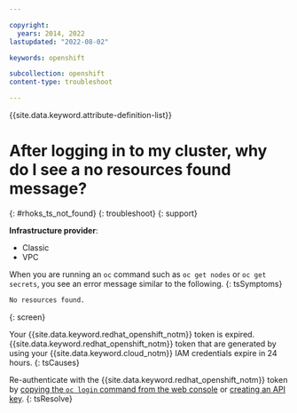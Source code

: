 ```yaml
---

copyright:
  years: 2014, 2022
lastupdated: "2022-08-02"

keywords: openshift

subcollection: openshift
content-type: troubleshoot

---
```


{{site.data.keyword.attribute-definition-list}}


# After logging in to my cluster, why do I see a no resources found message?
{: #rhoks_ts_not_found}
{: troubleshoot}
{: support}

**Infrastructure provider**:
* Classic
* VPC 


When you are running an `oc` command such as `oc get nodes` or `oc get secrets`, you see an error message similar to the following.
{: tsSymptoms}

```sh
No resources found.
```
{: screen}


Your {{site.data.keyword.redhat_openshift_notm}} token is expired. {{site.data.keyword.redhat_openshift_notm}} token that are generated by using your {{site.data.keyword.cloud_notm}} IAM credentials expire in 24 hours.
{: tsCauses}


Re-authenticate with the {{site.data.keyword.redhat_openshift_notm}} token by [copying the `oc login` command from the web console](/docs/openshift?topic=openshift-access_cluster#access_public_se) or [creating an API key](/docs/openshift?topic=openshift-access_cluster#access_api_key).
{: tsResolve}






